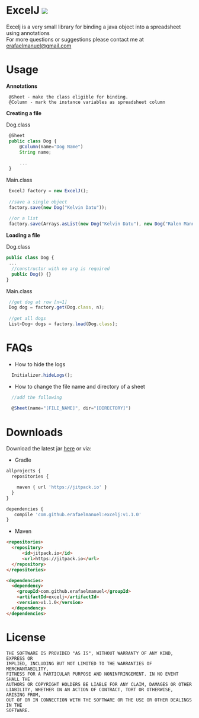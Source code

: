 # ExcelJ [![](https://jitpack.io/v/erafaelmanuel/excelj.svg)](https://jitpack.io/#erafaelmanuel/excelj)
Excelj is a very small library for binding a java object into a spreadsheet using annotations <br />
For more questions or suggestions please contact me at erafaelmanuel@gmail.com
<br />

<b><h1>Usage</h1></b>

<b>Annotations</b>
```
 @Sheet - make the class eligible for binding.
 @Column - mark the instance variables as spreadsheet column 
```

<b>Creating a file</b>

Dog.class
```js
 @Sheet
 public class Dog {
     @Column(name="Dog Name")
     String name;
    
     ...
 }
```
Main.class
```js
 ExcelJ factory = new ExcelJ();
 
 //save a single object
 factory.save(new Dog("Kelvin Datu"));
 
 //or a list
 factory.save(Arrays.asList(new Dog("Kelvin Datu"), new Dog("Ralen Mandap")));
```

<b>Loading a file</b>

Dog.class
```js
public class Dog {
 ...
  //constructor with no arg is required
  public Dog() {}
}

```

Main.class
```js
 //get dog at row [n=1]
 Dog dog = factory.get(Dog.class, n);
 
 //get all dogs
 List<Dog> dogs = factory.load(Dog.class);
```


<b><h1>FAQs</h1></b>

* How to hide the logs
```js
  Initializer.hideLogs();
```

* How to change the file name and directory of a sheet
```js
  //add the following
  
  @Sheet(name="[FILE_NAME]", dir="[DIRECTORY]")
```

<b><h1>Downloads</h1></b>

Download the latest jar [here](https://jitpack.io/#erafaelmanuel/excelj) or via:

* Gradle

```js
allprojects {
  repositories {

    maven { url 'https://jitpack.io' }
  }
}
```

```js
dependencies {
   compile 'com.github.erafaelmanuel:excelj:v1.1.0'
}
```

* Maven

```html
<repositories>
  <repository>
      <id>jitpack.io</id>
      <url>https://jitpack.io</url>
  </repository>
</repositories>
```

```html
<dependencies>
  <dependency>
    <groupId>com.github.erafaelmanuel</groupId>
    <artifactId>excelj</artifactId>
    <version>v1.1.0</version>
  </dependency>
</dependencies>
```

<b><h1>License</h1></b>

```
THE SOFTWARE IS PROVIDED "AS IS", WITHOUT WARRANTY OF ANY KIND, EXPRESS OR
IMPLIED, INCLUDING BUT NOT LIMITED TO THE WARRANTIES OF MERCHANTABILITY,
FITNESS FOR A PARTICULAR PURPOSE AND NONINFRINGEMENT. IN NO EVENT SHALL THE
AUTHORS OR COPYRIGHT HOLDERS BE LIABLE FOR ANY CLAIM, DAMAGES OR OTHER
LIABILITY, WHETHER IN AN ACTION OF CONTRACT, TORT OR OTHERWISE, ARISING FROM,
OUT OF OR IN CONNECTION WITH THE SOFTWARE OR THE USE OR OTHER DEALINGS IN THE
SOFTWARE.
```
